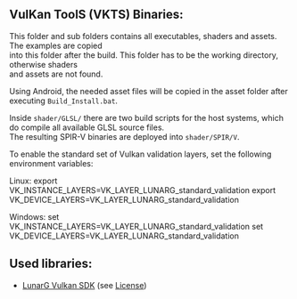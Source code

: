 VulKan ToolS (VKTS) Binaries:
-----------------------------

This folder and sub folders contains all executables, shaders and assets. The examples are copied  
into this folder after the build. This folder has to be the working directory, otherwise shaders  
and assets are not found.

Using Android, the needed asset files will be copied in the asset folder after executing `Build_Install.bat`.

Inside `shader/GLSL/` there are two build scripts for the host systems, which do compile all available GLSL source files.  
The resulting SPIR-V binaries are deployed into `shader/SPIR/V`.  

To enable the standard set of Vulkan validation layers, set the following environment variables:

Linux:
export VK_INSTANCE_LAYERS=VK_LAYER_LUNARG_standard_validation
export VK_DEVICE_LAYERS=VK_LAYER_LUNARG_standard_validation

Windows:
set VK_INSTANCE_LAYERS=VK_LAYER_LUNARG_standard_validation
set VK_DEVICE_LAYERS=VK_LAYER_LUNARG_standard_validation


Used libraries:
---------------

- [LunarG Vulkan SDK](http://vulkan.lunarg.com) (see [License](/VKTS/LunarG_license.html))